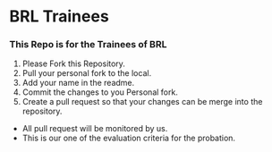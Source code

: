 # BRL Trainees
### This Repo is for the Trainees of BRL

1. Please Fork this Repository.
2. Pull your personal fork to the local.
3. Add your name in the readme.
4. Commit the changes to you Personal fork.
3. Create a pull request so that your changes can be merge into the repository.


- All pull request will be monitored by us.
- This is our one of the evaluation criteria for the probation.


